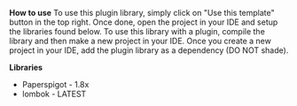 **How to use**
To use this plugin library, simply click on "Use this template" button in the top right. Once done, open the project in
your IDE and setup the libraries found below. To use this library with a plugin, compile the library and then make a new
project in your IDE. Once you create a new project in your IDE, add the plugin library as a dependency (DO NOT shade).

**Libraries**
* Paperspigot - 1.8x
* lombok - LATEST
